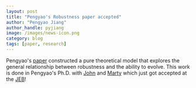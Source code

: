 ```yaml
---
layout: post
title: "Pengyao's Robustness paper accepted"
author: "Pengyao Jiang"
author_handle: pyjiang
image: /images/news-icon.png
category: blog
tags: [paper, research]
---
```

Pengyao's [paper] constructed a pure theoretical model that explores the general relationship between robustness and the ability to evolve. This work is done in Pengyao's Ph.D. with [John] and [Marty] which just got accepted at the [JEB]! 



[paper]: /papers/jiang-robustness/
[JEB]: https://onlinelibrary.wiley.com/journal/14209101
[John]: https://camb.uchicago.edu/program/faculty/john-reinitz
[Marty]: https://openwetware.org/wiki/Kreitman:Contact


